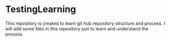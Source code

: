 # TestingLearning
This repository is created to learn git hub repository structure and process.
I will add some files in this repository just to learn and understand the process.
